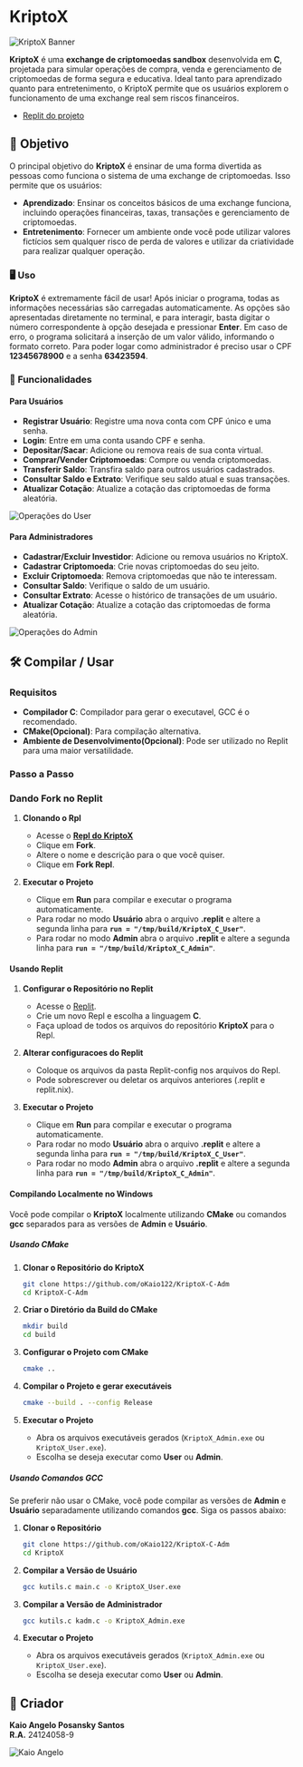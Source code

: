 # KriptoX

![KriptoX Banner](https://i.postimg.cc/TPCTT8nQ/kriptox.png)

**KriptoX** é uma **exchange de criptomoedas sandbox** desenvolvida em **C**, projetada para simular operações de compra, venda e gerenciamento de criptomoedas de forma segura e educativa. Ideal tanto para aprendizado quanto para entretenimento, o KriptoX permite que os usuários explorem o funcionamento de uma exchange real sem riscos financeiros.

- [Replit do projeto](https://replit.com/@unifksantos/KriptoXCAdmin)

## 🎯 Objetivo

O principal objetivo do **KriptoX** é ensinar de uma forma divertida as pessoas como funciona o sistema de uma exchange de criptomoedas. Isso permite que os usuários:

- **Aprendizado**: Ensinar os conceitos básicos de uma exchange funciona, incluindo operações financeiras, taxas, transações e gerenciamento de criptomoedas.
- **Entretenimento**: Fornecer um ambiente onde você pode utilizar valores fictícios sem qualquer risco de perda de valores e utilizar da criatividade para realizar qualquer operação.

### 🖥️ Uso

**KriptoX** é extremamente fácil de usar! Após iniciar o programa, todas as informações necessárias são carregadas automaticamente. As opções são apresentadas diretamente no terminal, e para interagir, basta digitar o número correspondente à opção desejada e pressionar **Enter**. Em caso de erro, o programa solicitará a inserção de um valor válido, informando o formato correto.
Para poder logar como administrador é preciso usar o CPF **12345678900** e a senha **63423594**.

### 🚀 Funcionalidades

#### Para Usuários

- **Registrar Usuário**: Registre uma nova conta com CPF único e uma senha.
- **Login**: Entre em uma conta usando CPF e senha.
- **Depositar/Sacar**: Adicione ou remova reais de sua conta virtual.
- **Comprar/Vender Criptomoedas**: Compre ou venda criptomoedas.
- **Transferir Saldo**: Transfira saldo para outros usuários cadastrados.
- **Consultar Saldo e Extrato**: Verifique seu saldo atual e suas transações.
- **Atualizar Cotação**: Atualize a cotação das criptomoedas de forma aleatória.

![Operações do User](https://i.postimg.cc/CMfds1Gg/image.png)

#### Para Administradores

- **Cadastrar/Excluir Investidor**: Adicione ou remova usuários no KriptoX.
- **Cadastrar Criptomoeda**: Crie novas criptomoedas do seu jeito.
- **Excluir Criptomoeda**: Remova criptomoedas que não te interessam.
- **Consultar Saldo**: Verifique o saldo de um usuário.
- **Consultar Extrato**: Acesse o histórico de transações de um usuário.
- **Atualizar Cotação**: Atualize a cotação das criptomoedas de forma aleatória.

![Operações do Admin](https://i.postimg.cc/RFWh8C2w/image.png)

## 🛠️ Compilar / Usar

### Requisitos

- **Compilador C**: Compilador para gerar o executavel, GCC é o recomendado.
- **CMake(Opcional)**: Para compilação alternativa.
- **Ambiente de Desenvolvimento(Opcional)**: Pode ser utilizado no Replit para uma maior versatilidade.

### Passo a Passo

### Dando Fork no Replit

1. **Clonando o Rpl**
   - Acesse o **[Repl do KriptoX](https://replit.com/@unifksantos/KriptoXCAdmin)**
   - Clique em **Fork**.
   - Altere o nome e descrição para o que você quiser.
   - Clique em **Fork Repl**.
     
2. **Executar o Projeto**
   - Clique em **Run** para compilar e executar o programa automaticamente.
   - Para rodar no modo **Usuário** abra o arquivo **.replit** e altere a segunda linha para **`run = "/tmp/build/KriptoX_C_User"`**.
   - Para rodar no modo **Admin** abra o arquivo **.replit** e altere a segunda linha para **`run = "/tmp/build/KriptoX_C_Admin"`**.
#### Usando Replit

1. **Configurar o Repositório no Replit**
   - Acesse o [Replit](https://replit.com/).
   - Crie um novo Repl e escolha a linguagem **C**.
   - Faça upload de todos os arquivos do repositório **KriptoX** para o Repl.

2. **Alterar configuracoes do Replit**
   - Coloque os arquivos da pasta Replit-config nos arquivos do Repl.
   - Pode sobrescrever ou deletar os arquivos anteriores (.replit e replit.nix).

3. **Executar o Projeto**
   - Clique em **Run** para compilar e executar o programa automaticamente.
   - Para rodar no modo **Usuário** abra o arquivo **.replit** e altere a segunda linha para **`run = "/tmp/build/KriptoX_C_User"`**.
   - Para rodar no modo **Admin** abra o arquivo **.replit** e altere a segunda linha para **`run = "/tmp/build/KriptoX_C_Admin"`**.

#### Compilando Localmente no Windows

Você pode compilar o **KriptoX** localmente utilizando **CMake** ou comandos **gcc** separados para as versões de **Admin** e **Usuário**.

##### Usando CMake

1. **Clonar o Repositório do KriptoX**
    ```bash
    git clone https://github.com/oKaio122/KriptoX-C-Adm
    cd KriptoX-C-Adm
    ```

2. **Criar o Diretório da Build do CMake**
    ```bash
    mkdir build
    cd build
    ```

3. **Configurar o Projeto com CMake**
    ```bash
    cmake ..
    ```

4. **Compilar o Projeto e gerar executáveis**
    ```bash
    cmake --build . --config Release
    ```
     
5. **Executar o Projeto**
   - Abra os arquivos executáveis gerados (`KriptoX_Admin.exe` ou `KriptoX_User.exe`).
   - Escolha se deseja executar como **User** ou **Admin**.
     
##### Usando Comandos GCC

Se preferir não usar o CMake, você pode compilar as versões de **Admin** e **Usuário** separadamente utilizando comandos **gcc**. Siga os passos abaixo:

1. **Clonar o Repositório**
    ```bash
    git clone https://github.com/oKaio122/KriptoX-C-Adm
    cd KriptoX
    ```

2. **Compilar a Versão de Usuário**
    ```bash
    gcc kutils.c main.c -o KriptoX_User.exe
    ```

3. **Compilar a Versão de Administrador**
    ```bash
    gcc kutils.c kadm.c -o KriptoX_Admin.exe
    ```
    
4. **Executar o Projeto**
   - Abra os arquivos executáveis gerados (`KriptoX_Admin.exe` ou `KriptoX_User.exe`).
   - Escolha se deseja executar como **User** ou **Admin**.
     
## 👤 Criador

**Kaio Angelo Posansky Santos**  
**R.A.** 24124058-9

![Kaio Angelo](https://pps.whatsapp.net/v/t61.24694-24/383808741_815246547073141_2415394164772611592_n.jpg?ccb=11-4&oh=01_Q5AaIJJzHWtJz0kxnYNwGWcZzrcTP80YOjgKHgnYSf_0xv4_&oe=6747AC28&_nc_sid=5e03e0&_nc_cat=103)

  

